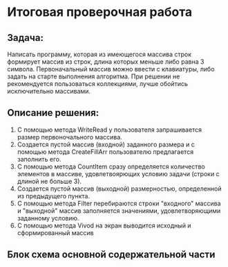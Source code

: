 # Итоговая проверочная работа

## Задача: 
 Написать программу, которая из имеющегося массива строк  формирует массив из строк, длина которых меньше либо равна 3 символа. Первоначальный массив можно ввести с клавиатуры, либо задать на старте выполнения алгоритма. При решении не рекомендуется пользоваться коллекциями, лучше обойтись исключительно массивами.

## Описание решения:
1) С помощью метода WriteRead у пользователя запрашивается размер первоночального массива.
2) Создается пустой массив (входной) заданного размера и с помощью метода CreateFillArr пользователю предлагается заполнить его.
3) С помощью метода CountItem сразу определяется количество элементов в массиве, удовлетвоярющих условию задачи (строки с длиной не больше 3).
4) Создается пустой массив (выходной) размерностью, определенной из предыдущего пункта.
5) С помощью метода Filter перебираются строки "входного" массива и "выходной" массив заполняется значениями, удовлетворяющими заданному условию.
6) С помощью метода Vivod на экран выводится исходный и сформированный массив

## Блок схема основной содержательной части
